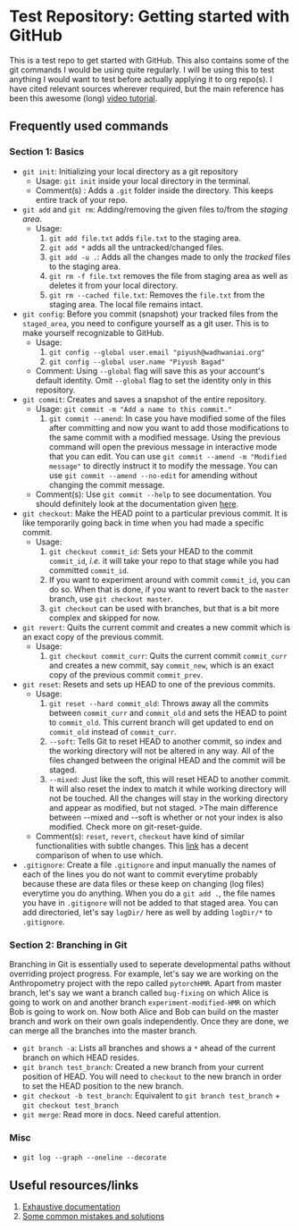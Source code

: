 # Test Repository: Getting started with GitHub

This is a test repo to get started with GitHub. This also contains some of the git commands I would be using quite regularly.
I will be using this to test anything I would want to test before actually applying it to org repo(s). I have cited relevant sources wherever required, but the main reference has been this awesome (long) [video tutorial][3].

## Frequently used commands

### Section 1: Basics

* `git init`: Initializing your local directory as a git repository 
	* Usage: `git init` inside your local directory in the terminal.
	* Comment(s) : Adds a `.git` folder inside the directory. This keeps entire track of your repo.
* `git add` and `git rm`: Adding/removing the given files to/from the _staging area_. 
	* Usage: 
		1. `git add file.txt` adds `file.txt` to the staging area.
		2. `git add *` adds all the untracked/changed files.
		3. `git add -u .`: Adds all the changes made to only the _tracked_ files to the staging area.
		4. `git rm -f file.txt` removes the file from staging area as well as deletes it from your local directory.
		5. `git rm --cached file.txt`: Removes the `file.txt` from the staging area. The local file remains intact.
* `git config`: Before you commit (snapshot) your tracked files from the `staged_area`, you need to configure yourself as a git user.
				This is to make yourself recognizable to GitHub. 
	* Usage:
		1. `git config --global user.email "piyush@wadhwaniai.org"`
		2. `git config --global user.name "Piyush Bagad"`
	* Comment: Using `--global` flag will save this as your account's default identity. Omit `--global` flag to set the identity only in this repository.
* `git commit`: Creates and saves a snapshot of the entire repository.
	* Usage: `git commit -m "Add a name to this commit."`
		1. `git commit --amend`: In case you have modified some of the files after committing and now you want to add those modifications to the same commit with a modified message. Using the previous command will open the previous message in interactive mode that you can edit. You can use `git commit --amend -m "Modified message"` to directly instruct it to modify the message. You can use `git commit --amend --no-edit` for amending without changing the commit message.
	* Comment(s): Use `git commit --help` to see documentation. You should definitely look at the documentation given [here][1].
* `git checkout`: Make the HEAD point to a particular previous commit. It is like temporarily going back in time when you had made a specific commit.
	* Usage:
		1. `git checkout commit_id`: Sets your HEAD to the commit `commit_id`, _i.e._ it will take your repo to that stage while you had committed `commit_id`.
		2. If you want to experiment around with commit `commit_id`, you can do so. When that is done, if you want to revert back to the `master` branch, use `git checkout master`.
		3. `git checkout` can be used with branches, but that is a bit more complex and skipped for now.
* `git revert`: Quits the current commit and creates a new commit which is an exact copy of the previous commit.
	* Usage:
		1. `git checkout commit_curr`: Quits the current commit `commit_curr` and creates a new commit, say `commit_new`, which is an exact copy of the previous commit `commit_prev`.
* `git reset`: Resets and sets up HEAD to one of the previous commits.
	* Usage:
		1. `git reset --hard commit_old`: Throws away all the commits between `commit_curr` and `commit_old` and sets the HEAD to point to `commit_old`. This current branch will get updated to end on `commit_old` instead of `commit_curr`.
		2. `--soft`: Tells Git to reset HEAD to another commit, so index and the working directory will not be altered in any way. All of the files changed between the original HEAD and the commit will be staged.
		3. `--mixed`: Just like the soft, this will reset HEAD to another commit. It will also reset the index to match it while working directory will not be touched. All the changes will stay in the working directory and appear as modified, but not staged. >The main difference between --mixed and --soft is whether or not your index is also modified. Check more on git-reset-guide.
	* Comment(s): `reset`, `revert`, `checkout` have kind of similar functionalities with subtle changes. This [link][4] has a decent comparison of when to use which. 
* `.gitignore`: Create a file `.gitignore` and input manually the names of each of the lines you do not want to commit everytime probably because these are data files or these keep on changing (log files) everytime you do anything. When you do a `git add .`, the file names you have in `.gitignore` will not be added to that staged area. You can add directoried, let's say `logDir/` here as well  by adding `logDir/*` to `.gitignore`.


### Section 2: Branching in Git

Branching in Git is essentially used to seperate developmental paths without overriding project progress. For example, let's say we are working on the Anthropometry project with the repo called `pytorchHMR`. Apart from master branch, let's say we want a branch called `bug-fixing` on which Alice is going to work on and another branch `experiment-modified-HMR` on which Bob is going to work on. Now both Alice and Bob can build on the master branch and work on their own goals independently. Once they are done, we can merge all the branches into the master branch.

* `git branch -a`: Lists all branches and shows a `*` ahead of the current branch on which HEAD resides.
* `git branch test_branch`: Created a new branch from your current position of HEAD. You will need to `checkout` to the new branch in order to set the HEAD position to the new branch.
* `git checkout -b test_branch`: Equivalent to `git branch test_branch` + `git checkout test_branch`
* `git merge`: Read more in docs. Need careful attention.

### Misc

* `git log --graph --oneline --decorate`

## Useful resources/links
1. [Exhaustive documentation][1]
2. [Some common mistakes and solutions][2]


[1]: https://devdocs.io/git/
[2]: https://about.gitlab.com/2018/08/08/git-happens/
[3]: https://www.youtube.com/watch?v=o1nHIbRLMHQ
[4]: https://dev.to/neshaz/when-to-use-git-reset-git-revert--git-checkout-18je
